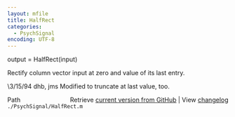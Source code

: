 ```yaml
---
layout: mfile
title: HalfRect
categories:
  - PsychSignal
encoding: UTF-8
---
```


output = HalfRect(input)

Rectify column vector input at zero and value of its last entry.

\3/15/94     dhb, jms        Modified to truncate at last value, too.


<div class="code_header" style="text-align:right;">
  <span style="float:left;">Path&nbsp;&nbsp;</span> <span class="counter">Retrieve <a href=
  "https://raw.github.com/Psychtoolbox-3/Psychtoolbox-3/beta/./PsychSignal/HalfRect.m">current version from GitHub</a> | View <a href=
  "https://github.com/Psychtoolbox-3/Psychtoolbox-3/commits/beta/./PsychSignal/HalfRect.m">changelog</a></span>
</div>
<div class="code">
  <code>./PsychSignal/HalfRect.m</code>
</div>
